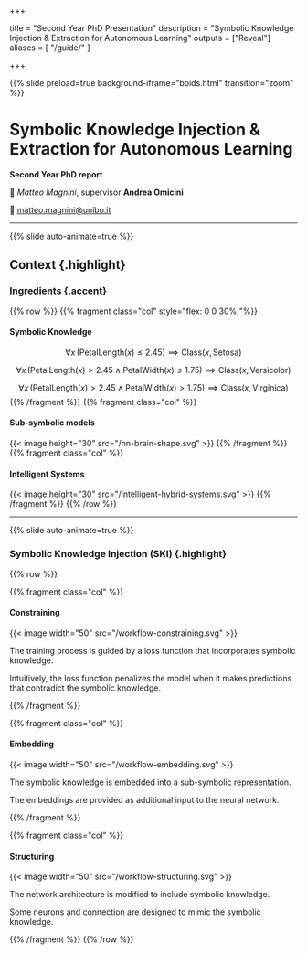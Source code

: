  
+++

title = "Second Year PhD Presentation"
description = "Symbolic Knowledge Injection & Extraction for Autonomous Learning"
outputs = ["Reveal"]
aliases = [
    "/guide/"
]

+++

{{% slide preload=true background-iframe="boids.html" transition="zoom" %}}

# Symbolic Knowledge Injection & Extraction for Autonomous Learning
**Second Year PhD report**

🎤 *Matteo Magnini*, supervisor **Andrea Omicini**

📧 [matteo.magnini@unibo.it](mailto:gianluca.aguzzi@unibo.it)

---

{{% slide auto-animate=true %}}
## Context {.highlight}
### Ingredients {.accent}
{{% row %}}
{{% fragment class="col" style="flex: 0 0 30%;"%}} 
#### Symbolic Knowledge
$$
\forall x \, (\text{PetalLength}(x) \leq 2.45) \implies \text{Class}(x, \text{Setosa})
$$

$$
\forall x \, (\text{PetalLength}(x) > 2.45 \land \text{PetalWidth}(x) \leq 1.75) \implies \text{Class}(x, \text{Versicolor})
$$

$$
\forall x \, (\text{PetalLength}(x) > 2.45 \land \text{PetalWidth}(x) > 1.75) \implies \text{Class}(x, \text{Virginica})
$$
{{% /fragment %}}
{{% fragment class="col" %}} 
#### Sub-symbolic models
{{< image height="30" src="/nn-brain-shape.svg" >}} 
{{% /fragment %}}
{{% fragment class="col" %}} 
#### Intelligent Systems
{{< image height="30" src="/intelligent-hybrid-systems.svg" >}} 
{{% /fragment %}}
{{% /row %}}

---

{{% slide auto-animate=true %}}

### Symbolic Knowledge Injection (SKI) {.highlight}

{{% row %}}

{{% fragment class="col" %}}

#### Constraining
{{< image width="50" src="/workflow-constraining.svg" >}}

The training process is guided by a loss function that incorporates symbolic knowledge.

Intuitively, the loss function penalizes the model when it makes predictions that contradict the symbolic knowledge.

{{% /fragment %}}

{{% fragment class="col" %}}

#### Embedding
{{< image width="50" src="/workflow-embedding.svg" >}}

The symbolic knowledge is embedded into a sub-symbolic representation.

The embeddings are provided as additional input to the neural network.

{{% /fragment %}}

{{% fragment class="col" %}}

#### Structuring
{{< image width="50" src="/workflow-structuring.svg" >}}

The network architecture is modified to include symbolic knowledge.

Some neurons and connection are designed to mimic the symbolic knowledge.

{{% /fragment %}}
{{% /row %}}